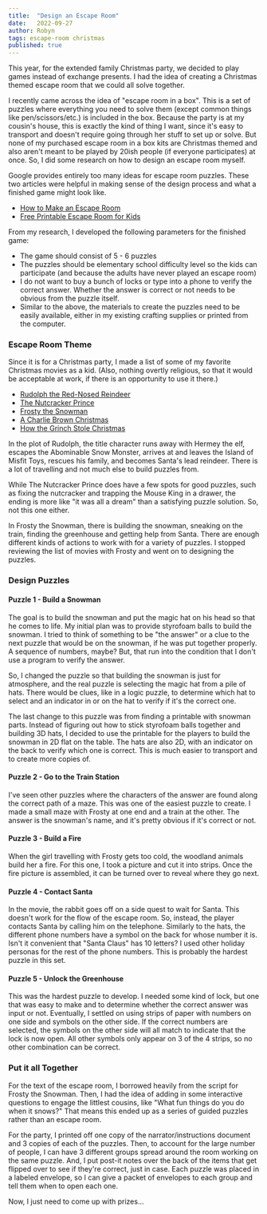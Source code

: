 ```yaml
---
title:  "Design an Escape Room"
date:   2022-09-27
author: Robyn
tags: escape-room christmas
published: true
---
```

This year, for the extended family Christmas party, we decided to play games instead of exchange presents. I had the idea of creating a Christmas themed escape room that we could all solve together. 

I recently came across the idea of "escape room in a box". This is a set of puzzles where everything you need to solve them (except common things like pen/scissors/etc.) is included in the box. Because the party is at my cousin's house, this is exactly the kind of thing I want, since it's easy to transport and doesn't require going through her stuff to set up or solve. But none of my purchased escape room in a box kits are Christmas themed and also aren't meant to be played by 20ish people (if everyone participates) at once. So, I did some research on how to design an escape room myself.

Google provides entirely too many ideas for escape room puzzles. These two articles were helpful in making sense of the design process and what a finished game might look like.

- [How to Make an Escape Room](https://teachingideas.ca/2022/04/04/how-to-make-an-escape-room/)
- [Free Printable Escape Room for Kids](https://teachingideas.ca/2022/04/18/free-printable-escape-room/)

From my research, I developed the following parameters for the finished game:

- The game should consist of 5 - 6 puzzles
- The puzzles should be elementary school difficulty level so the kids can participate (and because the adults have never played an escape room)
- I do not want to buy a bunch of locks or type into a phone to verify the correct answer. Whether the answer is correct or not needs to be obvious from the puzzle itself. 
- Similar to the above, the materials to create the puzzles need to be easily available, either in my existing crafting supplies or printed from the computer.
 
### Escape Room Theme

Since it is for a Christmas party, I made a list of some of my favorite Christmas movies as a kid. (Also, nothing overtly religious, so that it would be acceptable at work, if there is an opportunity to use it there.)

- [Rudolph the Red-Nosed Reindeer](https://en.wikipedia.org/wiki/Rudolph_the_Red-Nosed_Reindeer_(TV_special))
- [The Nutcracker Prince](https://en.wikipedia.org/wiki/The_Nutcracker_Prince)
- [Frosty the Snowman](https://en.wikipedia.org/wiki/Frosty_the_Snowman_(TV_special))
- [A Charlie Brown Christmas](https://en.wikipedia.org/wiki/A_Charlie_Brown_Christmas)
- [How the Grinch Stole Christmas](https://en.wikipedia.org/wiki/How_the_Grinch_Stole_Christmas!_(TV_special))

In the plot of Rudolph, the title character runs away with Hermey the elf, escapes the Abominable Snow Monster, arrives at and leaves the Island of Misfit Toys, rescues his family, and becomes Santa's lead reindeer. There is a lot of travelling and not much else to build puzzles from.

While The Nutcracker Prince does have a few spots for good puzzles, such as fixing the nutcracker and trapping the Mouse King in a drawer, the ending is more like &quot;it was all a dream&quot; than a satisfying puzzle solution. So, not this one either. 

In Frosty the Snowman, there is building the snowman, sneaking on the train, finding the greenhouse and getting help from Santa. There are enough different kinds of actions to work with for a variety of puzzles. I stopped reviewing the list of movies with Frosty and went on to designing the puzzles.

### Design Puzzles

#### Puzzle 1 - Build a Snowman

The goal is to build the snowman and put the magic hat on his head so that he comes to life. My initial plan was to provide styrofoam balls to build the snowman. I tried to think of something to be &quot;the answer&quot; or a clue to the next puzzle that would be on the snowman, if he was put together properly. A sequence of numbers, maybe? But, that run into the condition that I don't use a program to verify the answer. 

So, I changed the puzzle so that building the snowman is just for atmosphere, and the real puzzle is selecting the magic hat from a pile of hats. There would be clues, like in a logic puzzle, to determine which hat to select and an indicator in or on the hat to verify if it's the correct one.

The last change to this puzzle was from finding a printable with snowman parts. Instead of figuring out how to stick styrofoam balls together and building 3D hats, I decided to use the printable for the players to build the snowman in 2D flat on the table. The hats are also 2D, with an indicator on the back to verify which one is correct. This is much easier to transport and to create more copies of.

#### Puzzle 2 - Go to the Train Station

I've seen other puzzles where the characters of the answer are found along the correct path of a maze. This was one of the easiest puzzle to create. I made a small maze with Frosty at one end and a train at the other. The answer is the snowman's name, and it's pretty obvious if it's correct or not.

#### Puzzle 3 - Build a Fire

When the girl travelling with Frosty gets too cold, the woodland animals build her a fire. For this one, I took a picture and cut it into strips. Once the fire picture is assembled, it can be turned over to reveal where they go next. 

#### Puzzle 4 - Contact Santa

In the movie, the rabbit goes off on a side quest to wait for Santa. This doesn't work for the flow of the escape room. So, instead, the player contacts Santa by calling him on the telephone. Similarly to the hats, the different phone numbers have a symbol on the back for whose number it is. Isn't it convenient that &quot;Santa Claus&quot; has 10 letters? I used other holiday personas for the rest of the phone numbers. This is probably the hardest puzzle in this set.

#### Puzzle 5 - Unlock the Greenhouse

This was the hardest puzzle to develop. I needed some kind of lock, but one that was easy to make and to determine whether the correct answer was input or not. Eventually, I settled on using strips of paper with numbers on one side and symbols on the other side. If the correct numbers are selected, the symbols on the other side will all match to indicate that the lock is now open. All other symbols only appear on 3 of the 4 strips, so no other combination can be correct. 

### Put it all Together

For the text of the escape room, I borrowed heavily from the script for Frosty the Snowman. Then, I had the idea of adding in some interactive questions to engage the littlest cousins, like &quot;What fun things do you do when it snows?&quot; That means this ended up as a series of guided puzzles rather than an escape room. 

For the party, I printed off one copy of the narrator/instructions document and 3 copies of each of the puzzles. Then, to account for the large number of people, I can have 3 different groups spread around the room working on the same puzzle. And, I put post-it notes over the back of the items that get flipped over to see if they're correct, just in case. Each puzzle was placed in a labeled envelope, so I can give a packet of envelopes to each group and tell them when to open each one. 

Now, I just need to come up with prizes...